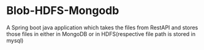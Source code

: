# Blob-HDFS-Mongodb
A Spring boot java application which takes the files from RestAPI and stores those files in either in MongoDB or in HDFS(respective file path is stored in mysql)
